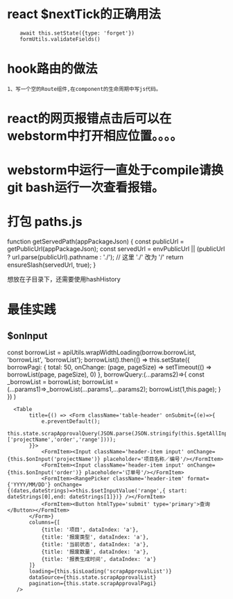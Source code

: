 # react $nextTick的正确用法
        await this.setState({type: 'forget'})
        formUtils.validateFields()

# hook路由的做法
    1、写一个空的Route组件,在component的生命周期中写js代码。

# react的网页报错点击后可以在webstorm中打开相应位置。。。。

# webstorm中运行一直处于compile请换git bash运行一次查看报错。

# 打包 paths.js 
  function getServedPath(appPackageJson) {
  const publicUrl = getPublicUrl(appPackageJson);
  const servedUrl =
      envPublicUrl || (publicUrl ? url.parse(publicUrl).pathname : './');  // 这里 './' 改为 '/'
    return ensureSlash(servedUrl, true);
  }

  想放在子目录下，还需要使用hashHistory


# 最佳实践
## $onInput
   const borrowList = apiUtils.wrapWidthLoading(borrow.borrowList, 'borrowList', 'borrowList');
   borrowList().then(() => this.setState({
         borrowPagi: {
             total: 50,
             onChange: (page, pageSize) => setTimeout(() => borrowList(page, pageSize), 0)
         },
           borrowQuery:(...params2)=>{
               const _borrowList = borrowList;
               borrowList = (...params1)=>_borrowList(...params1,...params2);
               borrowList(1,this.page);
           }
       })
   )

      <Table
           title={() => <Form className='table-header' onSubmit={(e)=>{
               e.preventDefault();
               this.state.scrapApprovalQuery(JSON.parse(JSON.stringify(this.$getAllInputValue(),['projectName','order','range'])));
           }}>
               <FormItem><Input className='header-item input' onChange={this.$onInput('projectName')} placeholder='项目名称／编号'/></FormItem>
               <FormItem><Input className='header-item input' onChange={this.$onInput('order')} placeholder='订单号'/></FormItem>
               <FormItem><RangePicker className='header-item' format={'YYYY/MM/DD'} onChange={(dates,dateStrings)=>this.$setInputValue('range',{ start: dateStrings[0],end: dateStrings[1]})} /></FormItem>
               <FormItem><Button htmlType='submit' type='primary'>查询</Button></FormItem>
           </Form>}
           columns={[
               {title: '项目', dataIndex: 'a'},
               {title: '报废类型', dataIndex: 'a'},
               {title: '当前状态', dataIndex: 'a'},
               {title: '报废数量', dataIndex: 'a'},
               {title: '报表生成时间', dataIndex: 'a'}
           ]}
           loading={this.$isLoading('scrapApprovalList')}
           dataSource={this.state.scrapApprovalList}
           pagination={this.state.scrapApprovalPagi}
       />